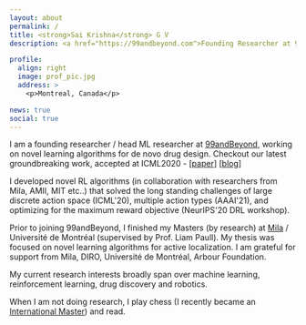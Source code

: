 ```yaml
---
layout: about
permalink: /
title: <strong>Sai Krishna</strong> G V
description: <a href="https://99andbeyond.com">Founding Researcher at 99andBeyond </a>

profile:
  align: right
  image: prof_pic.jpg
  address: >
    <p>Montreal, Canada</p>

news: true
social: true
---
```


I am a founding researcher / head ML researcher at [99andBeyond](https://99andbeyond.com), working on novel learning algorithms for 
de novo drug design. Checkout our latest groundbreaking work, accepted at ICML2020 - 
[[paper](https://arxiv.org/abs/2004.12485)]
[[blog](https://99andbeyond.com/blog.html)]

I developed novel RL algorithms (in collaboration with researchers from Mila, AMII, MIT etc..)
that solved the long standing challenges of large discrete 
action space (ICML'20), multiple action types (AAAI'21), and optimizing for the maximum
reward objective (NeurIPS'20 DRL workshop).


Prior to joining 99andBeyond, I finished my Masters (by research) at
[Mila](https://mila.quebec/en/) / Université de Montréal 
(supervised by Prof. Liam Paull).
My thesis was focused on novel learning algorithms for active localization.
I am grateful for support from Mila, DIRO, Université de Montréal, Arbour Foundation.

My current research interests broadly span over machine learning,
reinforcement learning, drug discovery and robotics.

When I am not doing research, I play chess (I recently became an [International Master](https://ratings.fide.com/card.phtml?event=5028280)) and read.

